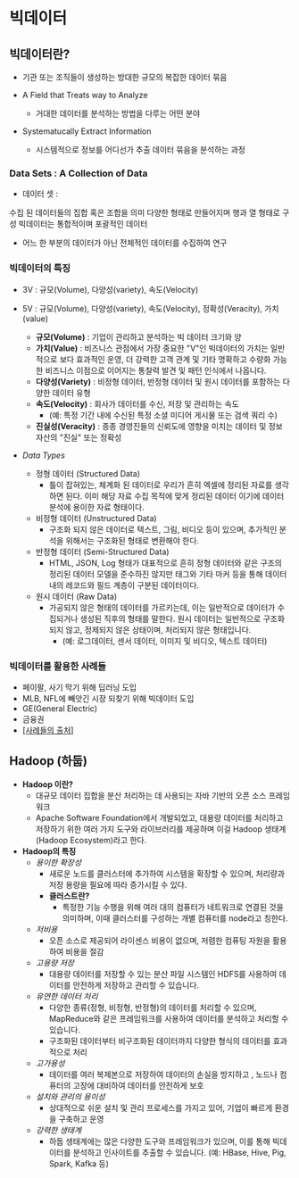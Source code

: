 # 빅데이터

## 빅데이터란?
- 기관 또는 조직들이 생성하는 방대한 규모의 복잡한 데이터 묶음
    
- A Field that Treats way to Analyze
    - 거대한 데이터를 분석하는 방법을 다루는 어떤 분야
    
- Systematucally Extract Information
    - 시스템적으로 정보를 어디선가 추출 데이터 묶음을 분석하는 과정

### Data Sets : A Collection of Data
- 데이터 셋 : 

수집 된 데이터들의 집합 혹은 조합을 의미
다양한 형태로 만들어지며 행과 열 형태로 구성
빅데이터는 통합적이며 포괄적인 데이터
- 어느 한 부분의 데이터가 아닌 전체적인 데이터를 수집하여 연구

### 빅데이터의 특징
- 3V : 규모(Volume), 다양성(variety), 속도(Velocity)
- 5V : 규모(Volume), 다양성(variety), 속도(Velocity), 정확성(Veracity), 가치(value)

    - **규모(Volume)** : 기업이 관리하고 분석하는 빅 데이터 크기와 양
    - **가치(Value)** : 비즈니스 관점에서 가장 중요한 "V"인 빅데이터의 가치는 일반적으로 보다 효과적인 운영, 더 강력한 고객 관계 및 기타 명확하고 수량화 가능한 비즈니스 이점으로 이어지는 통찰력 발견 및 패턴 인식에서 나옵니다.
    - **다양성(Variety)** : 비정형 데이터, 반정형 데이터 및 원시 데이터를 포함하는 다양한 데이터 유형
    - **속도(Velocity)** : 회사가 데이터를 수신, 저장 및 관리하는 속도
        - (예: 특정 기간 내에 수신된 특정 소셜 미디어 게시물 또는 검색 쿼리 수)
    - **진실성(Veracity)** : 종종 경영진들의 신뢰도에 영향을 미치는 데이터 및 정보 자산의 "진실" 또는 정확성

- *Data Types*
    - 정형 데이터 (Structured Data)
        - 틀이 잡혀있는, 체계화 된 데이터로 우리가 흔히 엑셀에 정리된 자료를 생각하면 된다. 이미 해당 자료 수집 목적에 맞게 정리된 데이터 이기에 데이터 분석에 용이한 자료 형태이다.
    - 비정형 데이터 (Unstructured Data)
        - 구조화 되지 않은 데이터로 텍스트, 그림, 비디오 등이 있으며, 추가적인 분석을 위해서는 구조화된 형태로 변환해야 한다.
    - 반정형 데이터 (Semi-Structured Data)
        - HTML, JSON, Log 형태가 대표적으로 흔히 정형 데이터와 같은 구조의 정리된 데이터 모델을 준수하진 않지만 태그와 기타 마커 등을 통해 데이터 내의 레코드와 필드 계층이 구분된 데이터이다.
    - 원시 데이터 (Raw Data) 
        - 가공되지 않은 형태의 데이터를 가르키는데, 이는 일반적으로 데이터가 수집되거나 생성된 직후의 형태를 말한다. 원시 데이터는 일반적으로 구조화되지 않고, 정제되지 않은 상태이며, 처리되지 않은 형태입니다.
            - (예: 로그데이터, 센서 데이터, 이미지 및 비디오, 텍스트 데이터)

### 빅데이터를 활용한 사례들
- 페이팔, 사기 막기 위해 딥러닝 도입
- MLB, NFL에 빼앗긴 시장 되찾기 위해 빅데이터 도입
- GE(General Electric)
- 금융권
- [[사례들의 출처]](https://www.elec4.co.kr/article/articleView.asp?idx=15220)

## Hadoop (하둡)
- **Hadoop 이란?**
    - 대규모 데이터 집합을 분산 처리하는 데 사용되는 자바 기반의 오픈 소스 프레임워크
    - Apache Software Foundation에서 개발되었고, 대용량 데이터를 처리하고 저장하기 위한 여러 가지 도구와 라이브러리를 제공하며 이걸 Hadoop 생태계(Hadoop Ecosystem)라고 한다.
- **Hadoop의 특징**
    - *용이한 확장성*
        - 새로운 노드를 클러스터에 추가하여 시스템을 확장할 수 있으며, 처리량과 저장 용량을 필요에 따라 증가시킬 수 있다.
        - **클러스트란?**
            - 특정한 기능 수행을 위해 여러 대의 컴퓨터가 네트워크로 연결된 것을 의미하며, 이때 클러스터를 구성하는 개별 컴퓨터를 node라고 칭한다.
    - *저비용*
        -  오픈 소스로 제공되어 라이센스 비용이 없으며, 저렴한 컴퓨팅 자원을 활용하여 비용을 절감
    - *고용량 저장*
        - 대용량 데이터를 저장할 수 있는 분산 파일 시스템인 HDFS를 사용하여 데이터를 안전하게 저장하고 관리할 수 있습니다.
    - *유연한 데이터 처리*
        - 다양한 종류(정형, 비정형, 반정형)의 데이터를 처리할 수 있으며, MapReduce와 같은 프레임워크를 사용하여 데이터를 분석하고 처리할 수 있습니다.
        - 구조화된 데이터부터 비구조화된 데이터까지 다양한 형식의 데이터를 효과적으로 처리
    - *고가용성*
        - 데이터를 여러 복제본으로 저장하여 데이터의 손실을 방지하고
        , 노드나 컴퓨터의 고장에 대비하여 데이터를 안전하게 보호
    - *설치와 관리의 용이성*
        - 상대적으로 쉬운 설치 및 관리 프로세스를 가지고 있어,
        기업이 빠르게 환경을 구축하고 운영
    - *강력한 생태계*
        - 하둡 생태계에는 많은 다양한 도구와 프레임워크가 있으며, 이를 통해 빅데이터를 분석하고 인사이트를 추출할 수 있습니다.
        (예: HBase, Hive, Pig, Spark, Kafka 등)